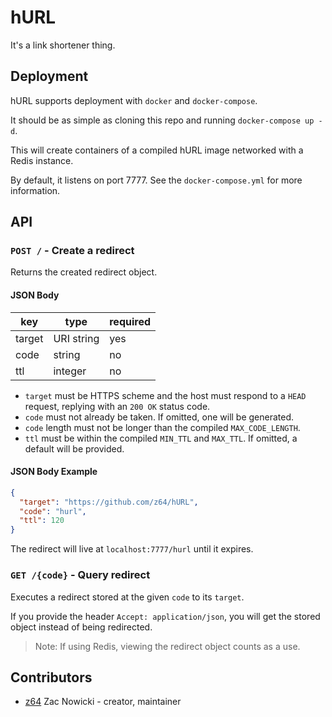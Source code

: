 # hURL

It's a link shortener thing.

## Deployment

hURL supports deployment with `docker` and `docker-compose`.

It should be as simple as cloning this repo and running `docker-compose up -d`.

This will create containers of a compiled hURL image networked with a Redis instance.

By default, it listens on port 7777. See the `docker-compose.yml` for more information.

## API

### `POST /` - Create a redirect

Returns the created redirect object.

#### JSON Body

key    | type       | required
-------|------------|---------
target | URI string | yes
code   | string     | no
ttl    | integer    | no

- `target` must be HTTPS scheme and the host must respond to a `HEAD` request, replying with an `200 OK` status code.
- `code` must not already be taken. If omitted, one will be generated.
- `code` length must not be longer than the compiled `MAX_CODE_LENGTH`.
- `ttl` must be within the compiled `MIN_TTL` and `MAX_TTL`. If omitted, a default will be provided.

#### JSON Body Example

```json
{
  "target": "https://github.com/z64/hURL",
  "code": "hurl",
  "ttl": 120
}
```

The redirect will live at `localhost:7777/hurl` until it expires.

### `GET /{code}` - Query redirect

Executes a redirect stored at the given `code` to its `target`.

If you provide the header `Accept: application/json`, you will get the stored object instead of being redirected.

> Note: If using Redis, viewing the redirect object counts as a use.

## Contributors

- [z64](https://github.com/z64) Zac Nowicki - creator, maintainer
